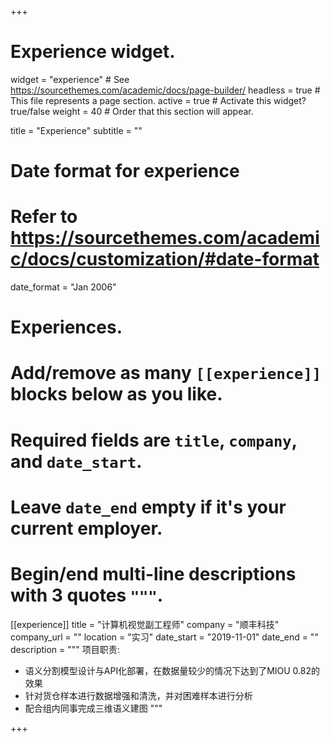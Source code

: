 +++
# Experience widget.
widget = "experience"  # See https://sourcethemes.com/academic/docs/page-builder/
headless = true  # This file represents a page section.
active = true  # Activate this widget? true/false
weight = 40  # Order that this section will appear.

title = "Experience"
subtitle = ""

# Date format for experience
#   Refer to https://sourcethemes.com/academic/docs/customization/#date-format
date_format = "Jan 2006"

# Experiences.
#   Add/remove as many `[[experience]]` blocks below as you like.
#   Required fields are `title`, `company`, and `date_start`.
#   Leave `date_end` empty if it's your current employer.
#   Begin/end multi-line descriptions with 3 quotes `"""`.
[[experience]]
  title = "计算机视觉副工程师"
  company = "顺丰科技"
  company_url = ""
  location = "实习"
  date_start = "2019-11-01"
  date_end = ""
  description = """
  项目职责:
  
  * 语义分割模型设计与API化部署，在数据量较少的情况下达到了MIOU 0.82的效果
  * 针对货仓样本进行数据增强和清洗，并对困难样本进行分析
  * 配合组内同事完成三维语义建图
  """

+++

